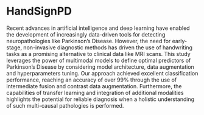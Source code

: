# HandSignPD

Recent advances in artificial intelligence and deep learning have enabled the development of increasingly data-driven tools for detecting neuropathologies like Parkinson’s Disease. However, the need for early-stage, non-invasive diagnostic methods has driven the use of handwriting tasks as a promising alternative to clinical data like MRI scans. This study leverages the power of multimodal models to define optimal predictors of Parkinson’s Disease by considering model architecture, data augmentation and hyperparameters tuning. Our approach achieved excellent classification performance, reaching an accuracy of over 99% through the use of intermediate fusion and contrast data augmentation. Furthermore, the capabilities of transfer learning and integration of additional modalities highlights the potential for reliable diagnosis when a holistic understanding of such multi-causal pathologies is performed.

